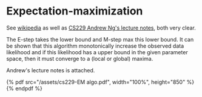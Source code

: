# Expectation-maximization

See [wikipedia](https://en.wikipedia.org/wiki/Expectation%E2%80%93maximization_algorithm#Proof_of_correctness) as well as [CS229 Andrew Ng's lecture notes](http://cs229.stanford.edu/notes/cs229-notes8.pdf), both very clear.

The E-step takes the lower bound and M-step max this lower bound. It can be shown that this algorithm monotonically increase the observed data likelihood and if this likelihood has a upper bound in the given parameter space, then it must converge to a (local or global) maxima.

Andrew's lecture notes is attached.

{% pdf src="/assets/cs229-EM algo.pdf", width="100%", height="850" %}{% endpdf %}